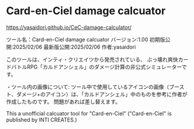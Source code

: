 # Card-en-Ciel damage calcuator

https://yasaidori.github.io/CeC-damage-calculator/

ツール名：Card-en-Ciel damage calcuator
バージョン:1.00
初期版公開:2025/02/06
最新版公開:2025/02/06
作者:yasaidori

このツールは、インティ・クリエイツから発売されている、
ぶっ壊れ爽快カードバトルRPG「カルドアンシェル」のダメージ計算の非公式シミュレーターです。

・ツール内の画像について:
ツール中で使用しているアイコンの画像（ブースト、ダメージ+のアイコン）は、「カルドアンシェル」中のものを参考に作者が作成したものです。
問題があれば差し替えます。

This a unofficial calcuator tool for "Card-en-Ciel" ("Card-en-Ciel" is published by INTI CREATES.)
